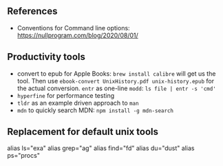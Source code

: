 ## References

* Conventions for Command line options: https://nullprogram.com/blog/2020/08/01/


## Productivity tools
* convert to epub for Apple Books: `brew install calibre` will get us the tool. Then use `ebook-convert UnixHistory.pdf unix-history.epub` for the actual conversion. 
`entr` as one-line `modd`: `ls file | entr -s 'cmd'`
* `hyperfine` for performance testing
* `tldr` as an example driven approach to `man`
* `mdn` to quickly search MDN: `npm install -g mdn-search`


## Replacement for default unix tools
alias ls="exa"
alias grep="ag"
alias find="fd"
alias du="dust"
alias ps="procs"




